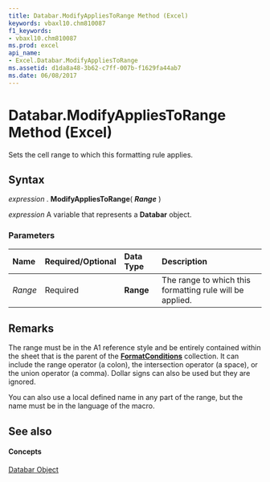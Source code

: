 ```yaml
---
title: Databar.ModifyAppliesToRange Method (Excel)
keywords: vbaxl10.chm810087
f1_keywords:
- vbaxl10.chm810087
ms.prod: excel
api_name:
- Excel.Databar.ModifyAppliesToRange
ms.assetid: d1da8a48-3b62-c7ff-007b-f1629fa44ab7
ms.date: 06/08/2017
---
```



# Databar.ModifyAppliesToRange Method (Excel)

Sets the cell range to which this formatting rule applies.


## Syntax

 _expression_ . **ModifyAppliesToRange**( **_Range_** )

 _expression_ A variable that represents a **Databar** object.


### Parameters



|**Name**|**Required/Optional**|**Data Type**|**Description**|
|:-----|:-----|:-----|:-----|
| _Range_|Required| **Range**|The range to which this formatting rule will be applied.|

## Remarks

The range must be in the A1 reference style and be entirely contained within the sheet that is the parent of the  **[FormatConditions](Excel.FormatConditions.md)** collection. It can include the range operator (a colon), the intersection operator (a space), or the union operator (a comma). Dollar signs can also be used but they are ignored.

You can also use a local defined name in any part of the range, but the name must be in the language of the macro.


## See also


#### Concepts


[Databar Object](Excel.Databar.md)

